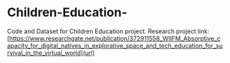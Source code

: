 # Children-Education-
Code and Dataset for Children Education project.
Research project link: [https://www.researchgate.net/publication/372911558_WIIFM_Absorptive_capacity_for_digital_natives_in_explorative_space_and_tech_education_for_survival_in_the_virtual_world](url)
